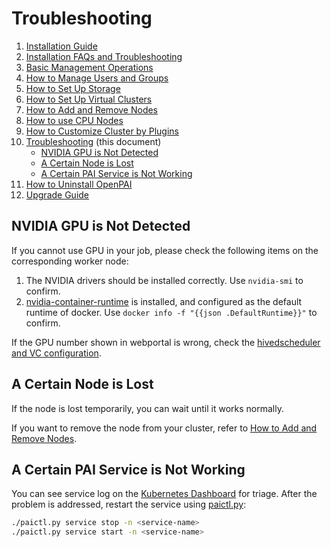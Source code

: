 # Troubleshooting

1. [Installation Guide](./installation-guide.md)
2. [Installation FAQs and Troubleshooting](./installation-faqs-and-troubleshooting.md)
3. [Basic Management Operations](./basic-management-operations.md)
4. [How to Manage Users and Groups](./how-to-manage-users-and-groups.md)
5. [How to Set Up Storage](./how-to-set-up-storage.md)
6. [How to Set Up Virtual Clusters](./how-to-set-up-virtual-clusters.md)
7. [How to Add and Remove Nodes](./how-to-add-and-remove-nodes.md)
8. [How to use CPU Nodes](./how-to-use-cpu-nodes.md)
9. [How to Customize Cluster by Plugins](./how-to-customize-cluster-by-plugins.md)
10. [Troubleshooting](./troubleshooting.md) (this document)
    - [NVIDIA GPU is Not Detected](#nvidia-gpu-is-not-detected)
    - [A Certain Node is Lost](#a-certain-node-is-lost)
    - [A Certain PAI Service is Not Working](#a-certain-pai-service-is-not-working)
11. [How to Uninstall OpenPAI](./how-to-uninstall-openpai.md)
12. [Upgrade Guide](./upgrade-guide.md)

## NVIDIA GPU is Not Detected

If you cannot use GPU in your job, please check the following items on the corresponding worker node:

 1. The NVIDIA drivers should be installed correctly. Use `nvidia-smi` to confirm.
 2. [nvidia-container-runtime](https://github.com/NVIDIA/nvidia-container-runtime) is installed, and configured as the default runtime of docker. Use `docker info -f "{{json .DefaultRuntime}}"` to confirm.

If the GPU number shown in webportal is wrong, check the [hivedscheduler and VC configuration](./how-to-set-up-virtual-clusters.md).

## A Certain Node is Lost

If the node is lost temporarily, you can wait until it works normally.

If you want to remove the node from your cluster, refer to [How to Add and Remove Nodes](how-to-add-and-remove-nodes.md).

## A Certain PAI Service is Not Working

You can see service log on the [Kubernetes Dashboard](./basic-management-operations.md#access-kubernetes-dashboard) for triage. After the problem is addressed, restart the service using [paictl.py](./basic-management-operations.md#pai-service-management-and-paictl):

```bash
./paictl.py service stop -n <service-name>
./paictl.py service start -n <service-name>

```